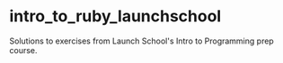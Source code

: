 # intro_to_ruby_launchschool
Solutions to exercises from Launch School's Intro to Programming prep course. 

